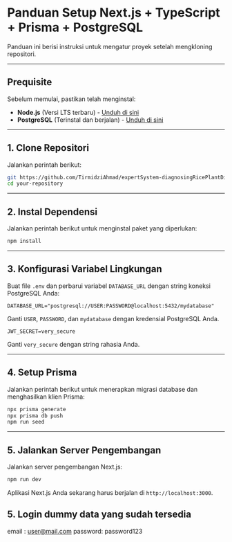 # Panduan Setup Next.js + TypeScript + Prisma + PostgreSQL

Panduan ini berisi instruksi untuk mengatur proyek setelah mengkloning repositori.

---

## Prequisite

Sebelum memulai, pastikan telah menginstal:

- **Node.js** (Versi LTS terbaru) - [Unduh di sini](https://nodejs.org/)
- **PostgreSQL** (Terinstal dan berjalan) - [Unduh di sini](https://www.postgresql.org/download/)

---

## 1. Clone Repositori

Jalankan perintah berikut:

```sh
git https://github.com/TirmidziAhmad/expertSystem-diagnosingRicePlantDisease.git
cd your-repository
```

---

## 2. Instal Dependensi

Jalankan perintah berikut untuk menginstal paket yang diperlukan:

```sh
npm install
```

---

## 3. Konfigurasi Variabel Lingkungan

Buat file `.env` dan perbarui variabel `DATABASE_URL` dengan string koneksi PostgreSQL Anda:

```env
DATABASE_URL="postgresql://USER:PASSWORD@localhost:5432/mydatabase"
```

Ganti `USER`, `PASSWORD`, dan `mydatabase` dengan kredensial PostgreSQL Anda.

```env
JWT_SECRET=very_secure
```

Ganti `very_secure` dengan string rahasia Anda.

---

## 4. Setup Prisma

Jalankan perintah berikut untuk menerapkan migrasi database dan menghasilkan klien Prisma:

```sh
npx prisma generate
npx prisma db push
npm run seed
```

---

## 5. Jalankan Server Pengembangan

Jalankan server pengembangan Next.js:

```sh
npm run dev
```

Aplikasi Next.js Anda sekarang harus berjalan di `http://localhost:3000`.

## 5. Login dummy data yang sudah tersedia

email : user@mail.com
password: password123
